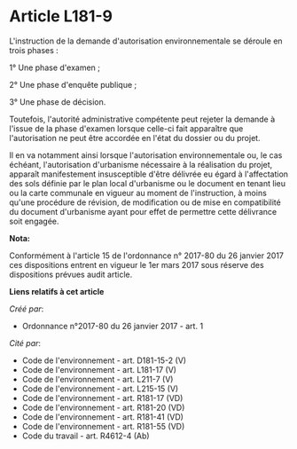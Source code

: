 # Article L181-9

L'instruction de la demande d'autorisation environnementale se déroule en trois phases : 

1° Une phase d'examen ; 

2° Une phase d'enquête publique ; 

3° Une phase de décision. 

Toutefois, l'autorité administrative compétente peut rejeter la demande à l'issue de la phase d'examen lorsque celle-ci fait
apparaître que l'autorisation ne peut être accordée en l'état du dossier ou du projet. 

Il en va notamment ainsi lorsque l'autorisation environnementale ou, le cas échéant, l'autorisation d'urbanisme nécessaire à
la réalisation du projet, apparaît manifestement insusceptible d'être délivrée eu égard à l'affectation des sols définie par
le plan local d'urbanisme ou le document en tenant lieu ou la carte communale en vigueur au moment de l'instruction, à moins
qu'une procédure de révision, de modification ou de mise en compatibilité du document d'urbanisme ayant pour effet de
permettre cette délivrance soit engagée.

**Nota:**

Conformément à l'article 15 de l'ordonnance n° 2017-80 du 26 janvier 2017 ces dispositions entrent en vigueur le 1er mars
2017 sous réserve des dispositions prévues audit article.

**Liens relatifs à cet article**

_Créé par_:

  - Ordonnance n°2017-80 du 26 janvier 2017 - art. 1

_Cité par_:

  - Code de l'environnement - art. D181-15-2 (V)
  - Code de l'environnement - art. L181-17 (V)
  - Code de l'environnement - art. L211-7 (V)
  - Code de l'environnement - art. L215-15 (V)
  - Code de l'environnement - art. R181-17 (VD)
  - Code de l'environnement - art. R181-20 (VD)
  - Code de l'environnement - art. R181-41 (VD)
  - Code de l'environnement - art. R181-55 (VD)
  - Code du travail - art. R4612-4 (Ab)
